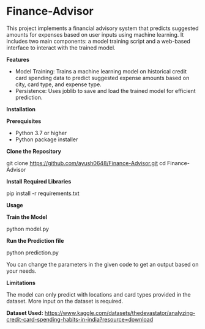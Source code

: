 # Finance-Advisor

This project implements a financial advisory system that predicts suggested amounts for expenses based on user inputs using machine learning. It includes two main components: a model training script and a web-based interface to interact with the trained model.

**Features**

- Model Training: Trains a machine learning model on historical credit card spending data to predict suggested expense amounts based on city, card type, and expense type.
- Persistence: Uses joblib to save and load the trained model for efficient prediction.

**Installation**

**Prerequisites**

- Python 3.7 or higher
- Python package installer

**Clone the Repository**

git clone https://github.com/ayush0648/Finance-Advisor.git
cd Finance-Advisor

**Install Required Libraries**

pip install -r requirements.txt

**Usage**

**Train the Model**

python model.py

**Run the Prediction file**

python prediction.py

You can change the parameters in the given code to get an output based on your needs.


**Limitations**

The model can only predict with locations and card types provided in the dataset. More input on the dataset is required.

**Dataset Used:** https://www.kaggle.com/datasets/thedevastator/analyzing-credit-card-spending-habits-in-india?resource=download
